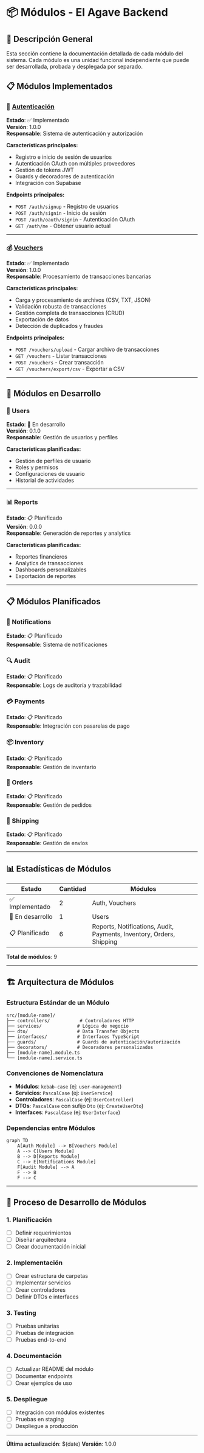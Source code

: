 # 📦 Módulos - El Agave Backend

## 🎯 Descripción General

Esta sección contiene la documentación detallada de cada módulo del sistema. Cada módulo es una unidad funcional independiente que puede ser desarrollada, probada y desplegada por separado.

## 📋 Módulos Implementados

### 🔐 [Autenticación](./auth/README.md)
**Estado**: ✅ Implementado  
**Versión**: 1.0.0  
**Responsable**: Sistema de autenticación y autorización

**Características principales:**
- Registro e inicio de sesión de usuarios
- Autenticación OAuth con múltiples proveedores
- Gestión de tokens JWT
- Guards y decoradores de autenticación
- Integración con Supabase

**Endpoints principales:**
- `POST /auth/signup` - Registro de usuarios
- `POST /auth/signin` - Inicio de sesión
- `POST /auth/oauth/signin` - Autenticación OAuth
- `GET /auth/me` - Obtener usuario actual

---

### 💰 [Vouchers](./vouchers/README.md)
**Estado**: ✅ Implementado  
**Versión**: 1.0.0  
**Responsable**: Procesamiento de transacciones bancarias

**Características principales:**
- Carga y procesamiento de archivos (CSV, TXT, JSON)
- Validación robusta de transacciones
- Gestión completa de transacciones (CRUD)
- Exportación de datos
- Detección de duplicados y fraudes

**Endpoints principales:**
- `POST /vouchers/upload` - Cargar archivo de transacciones
- `GET /vouchers` - Listar transacciones
- `POST /vouchers` - Crear transacción
- `GET /vouchers/export/csv` - Exportar a CSV

---

## 🚧 Módulos en Desarrollo

### 👥 Users
**Estado**: 🚧 En desarrollo  
**Versión**: 0.1.0  
**Responsable**: Gestión de usuarios y perfiles

**Características planificadas:**
- Gestión de perfiles de usuario
- Roles y permisos
- Configuraciones de usuario
- Historial de actividades

---

### 📊 Reports
**Estado**: 📋 Planificado  
**Versión**: 0.0.0  
**Responsable**: Generación de reportes y analytics

**Características planificadas:**
- Reportes financieros
- Analytics de transacciones
- Dashboards personalizables
- Exportación de reportes

---

## 📋 Módulos Planificados

### 🔔 Notifications
**Estado**: 📋 Planificado  
**Responsable**: Sistema de notificaciones

### 🔍 Audit
**Estado**: 📋 Planificado  
**Responsable**: Logs de auditoría y trazabilidad

### 💳 Payments
**Estado**: 📋 Planificado  
**Responsable**: Integración con pasarelas de pago

### 📦 Inventory
**Estado**: 📋 Planificado  
**Responsable**: Gestión de inventario

### 🛒 Orders
**Estado**: 📋 Planificado  
**Responsable**: Gestión de pedidos

### 🚚 Shipping
**Estado**: 📋 Planificado  
**Responsable**: Gestión de envíos

---

## 📊 Estadísticas de Módulos

| Estado | Cantidad | Módulos |
|--------|----------|---------|
| ✅ Implementado | 2 | Auth, Vouchers |
| 🚧 En desarrollo | 1 | Users |
| 📋 Planificado | 6 | Reports, Notifications, Audit, Payments, Inventory, Orders, Shipping |

**Total de módulos**: 9

---

## 🏗️ Arquitectura de Módulos

### Estructura Estándar de un Módulo

```
src/[module-name]/
├── controllers/           # Controladores HTTP
├── services/             # Lógica de negocio
├── dto/                  # Data Transfer Objects
├── interfaces/           # Interfaces TypeScript
├── guards/               # Guards de autenticación/autorización
├── decorators/           # Decoradores personalizados
├── [module-name].module.ts
└── [module-name].service.ts
```

### Convenciones de Nomenclatura

- **Módulos**: `kebab-case` (ej: `user-management`)
- **Servicios**: `PascalCase` (ej: `UserService`)
- **Controladores**: `PascalCase` (ej: `UserController`)
- **DTOs**: `PascalCase` con sufijo `Dto` (ej: `CreateUserDto`)
- **Interfaces**: `PascalCase` (ej: `UserInterface`)

### Dependencias entre Módulos

```mermaid
graph TD
    A[Auth Module] --> B[Vouchers Module]
    A --> C[Users Module]
    B --> D[Reports Module]
    C --> E[Notifications Module]
    F[Audit Module] --> A
    F --> B
    F --> C
```

---

## 🔄 Proceso de Desarrollo de Módulos

### 1. Planificación
- [ ] Definir requerimientos
- [ ] Diseñar arquitectura
- [ ] Crear documentación inicial

### 2. Implementación
- [ ] Crear estructura de carpetas
- [ ] Implementar servicios
- [ ] Crear controladores
- [ ] Definir DTOs e interfaces

### 3. Testing
- [ ] Pruebas unitarias
- [ ] Pruebas de integración
- [ ] Pruebas end-to-end

### 4. Documentación
- [ ] Actualizar README del módulo
- [ ] Documentar endpoints
- [ ] Crear ejemplos de uso

### 5. Despliegue
- [ ] Integración con módulos existentes
- [ ] Pruebas en staging
- [ ] Despliegue a producción

---

**Última actualización**: $(date)
**Versión**: 1.0.0
